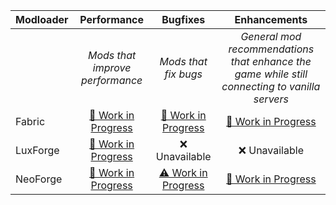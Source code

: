 | Modloader | Performance | Bugfixes | Enhancements |
| --- | :---: | :---: | :---: |
| | *Mods that improve performance* | *Mods that fix bugs* | *General mod recommendations that enhance the game while still connecting to vanilla servers* |
| Fabric | [🚧 Work in Progress](fabric/optimizations.md) | [🚧 Work in Progress](fabric/fixes.md) | [🚧 Work in Progress](fabric/enhancements.md) |
| LuxForge | [🚧 Work in Progress](forge/optimizations.md) | ❌ Unavailable | ❌ Unavailable |
| NeoForge | [🚧 Work in Progress](neo/optimizations.md) | [⚠ Work in Progress](neo/fixes.md) | [🚧 Work in Progress](neo/enhancements.md) |